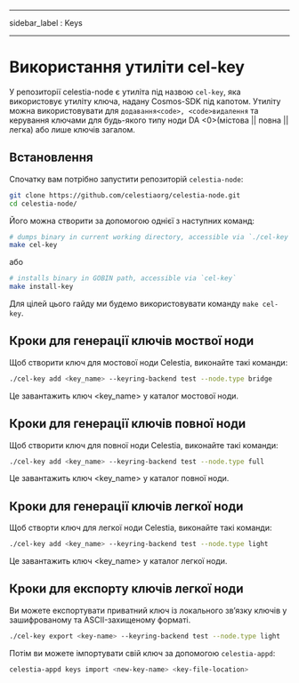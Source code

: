 - - -
sidebar_label : Keys
- - -

# Використання утиліти cel-key

У репозиторії celestia-node є утиліта під назвою `cel-key`, яка використовує утиліту ключа, надану Cosmos-SDK під капотом. Утиліту можна використовувати для `додавання<code>, <code>видалення` та керування ключами для будь-якого типу ноди DA <0>(містова || повна || легка)</code> або лише ключів загалом.

## Встановлення

Спочатку вам потрібно запустити репозиторій `celestia-node`:

```sh
git clone https://github.com/celestiaorg/celestia-node.git
cd celestia-node/
```

Його можна створити за допомогою однієї з наступних команд:

```sh
# dumps binary in current working directory, accessible via `./cel-key`
make cel-key
```

або

```sh
# installs binary in GOBIN path, accessible via `cel-key`
make install-key
```

Для цілей цього гайду ми будемо використовувати команду `make cel-key`.

## Кроки для генерації ключів **моствої ноди**

Щоб створити ключ для мостової ноди Celestia, виконайте такі команди:

```sh
./cel-key add <key_name> --keyring-backend test --node.type bridge
```

Це завантажить ключ <key_name> у каталог мостової ноди.

## Кроки для генерації ключів **повної ноди**

Щоб створити ключ для повної ноди Celestia, виконайте такі команди:

```sh
./cel-key add <key_name> --keyring-backend test --node.type full
```

Це завантажить ключ <key_name> у каталог повної ноди.

## Кроки для генерації ключів **легкої ноди**

Щоб створти ключ для легкої ноди Celestia, виконайте такі команди:

```sh
./cel-key add <key_name> --keyring-backend test --node.type light
```

Це завантажить ключ <key_name> у каталог легкої ноди.

## Кроки для експорту ключів **легкої ноди**

Ви можете експортувати приватний ключ із локального зв’язку ключів у зашифрованому та ASCII-захищеному форматі.

```sh
./cel-key export <key-name> --keyring-backend test --node.type light
```

Потім ви можете імпортувати свій ключ за допомогою `celestia-appd`:

```sh
celestia-appd keys import <new-key-name> <key-file-location>
```
